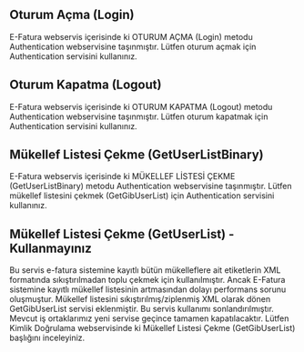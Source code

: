 ## Oturum Açma (Login)
<aside class="warning">E-Fatura webservis içerisinde ki OTURUM AÇMA (Login) metodu Authentication webservisine taşınmıştır. Lütfen oturum açmak için Authentication servisini kullanınız.
</aside>

## Oturum Kapatma (Logout)
<aside class="warning">E-Fatura webservis içerisinde ki OTURUM KAPATMA (Logout) metodu Authentication webservisine taşınmıştır. Lütfen oturum kapatmak için Authentication servisini kullanınız.
</aside>

## Mükellef Listesi Çekme (GetUserListBinary)
<aside class="warning">E-Fatura webservis içerisinde ki MÜKELLEF LİSTESİ ÇEKME (GetUserListBinary) metodu Authentication webservisine taşınmıştır. Lütfen mükellef listesini çekmek (GetGibUserList) için Authentication servisini kullanınız.
</aside>

## Mükellef Listesi Çekme (GetUserList) - Kullanmayınız
<aside class="warning">
Bu servis e-fatura sistemine kayıtlı bütün mükelleflere ait etiketlerin XML formatında sıkıştırılmadan toplu çekmek için kullanılmıştır. Ancak E-Fatura sistemine kayıtlı mükellef listesinin artmasından dolayı performans sorunu oluşmuştur. Mükellef listesini sıkıştırılmış/ziplenmiş XML olarak dönen GetGibUserList servisi eklenmiştir. Bu servis kullanımı sonlandırılmıştır. Mevcut iş ortaklarımız yeni servise geçince tamamen kapatılacaktır.  Lütfen Kimlik Doğrulama webservisinde ki Mükellef Listesi Çekme (GetGibUserList) başlığını inceleyiniz.
</aside>

